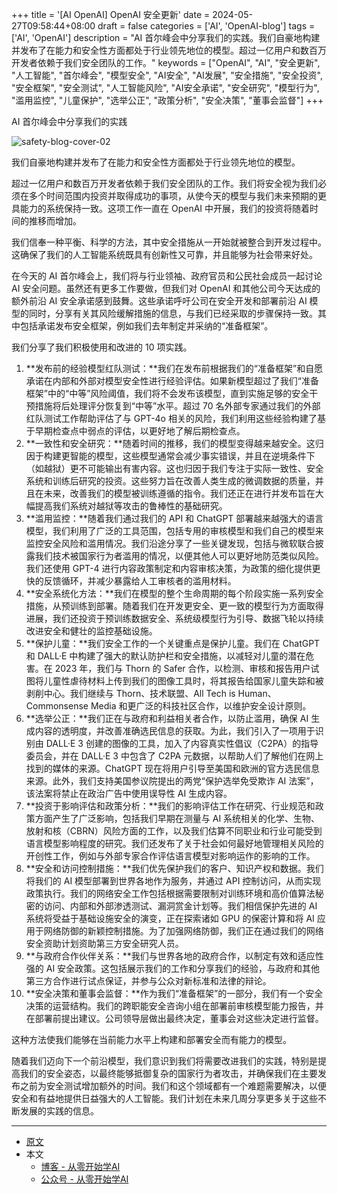+++
title = '[AI OpenAI] OpenAI 安全更新'
date = 2024-05-27T09:58:44+08:00
draft = false
categories = ['AI', 'OpenAI-blog']
tags = ['AI', 'OpenAI']
description = "AI 首尔峰会中分享我们的实践。我们自豪地构建并发布了在能力和安全性方面都处于行业领先地位的模型。超过一亿用户和数百万开发者依赖于我们安全团队的工作。"
keywords = ["OpenAI", "AI", "安全更新", "人工智能", "首尔峰会", "模型安全", "AI安全", "AI发展", "安全措施", "安全投资", "安全框架", "安全测试", "人工智能风险", "AI安全承诺", "安全研究", "模型行为", "滥用监控", "儿童保护", "选举公正", "政策分析", "安全决策", "董事会监督"]
+++

AI 首尔峰会中分享我们的实践

![safety-blog-cover-02](https://images.ctfassets.net/kftzwdyauwt9/54pUOkZ0poSpo9udfZmN3g/e90a4235b3d8537bdddfcc7219b636d1/safety-blog-cover-02.jpg?w=1920&q=90&fm=webp)

我们自豪地构建并发布了在能力和安全性方面都处于行业领先地位的模型。

超过一亿用户和数百万开发者依赖于我们安全团队的工作。我们将安全视为我们必须在多个时间范围内投资并取得成功的事项，从使今天的模型与我们未来预期的更具能力的系统保持一致。这项工作一直在 OpenAI 中开展，我们的投资将随着时间的推移而增加。

我们信奉一种平衡、科学的方法，其中安全措施从一开始就被整合到开发过程中。这确保了我们的人工智能系统既具有创新性又可靠，并且能够为社会带来好处。

在今天的 AI 首尔峰会上，我们将与行业领袖、政府官员和公民社会成员一起讨论 AI 安全问题。虽然还有更多工作要做，但我们对 OpenAI 和其他公司今天达成的额外前沿 AI 安全承诺感到鼓舞。这些承诺呼吁公司在安全开发和部署前沿 AI 模型的同时，分享有关其风险缓解措施的信息，与我们已经采取的步骤保持一致。其中包括承诺发布安全框架，例如我们去年制定并采纳的“准备框架”。 

我们分享了我们积极使用和改进的 10 项实践。

1. **发布前的经验模型红队测试：**我们在发布前根据我们的“准备框架”和自愿承诺在内部和外部对模型安全性进行经验评估。如果新模型超过了我们“准备框架”中的“中等”风险阈值，我们将不会发布该模型，直到实施足够的安全干预措施将后处理评分恢复到“中等”水平。超过 70 名外部专家通过我们的外部红队测试工作帮助评估了与 GPT-4o 相关的风险，我们利用这些经验构建了基于早期检查点中弱点的评估，以更好地了解后期检查点。
2. **一致性和安全研究：**随着时间的推移，我们的模型变得越来越安全。这归因于构建更智能的模型，这些模型通常会减少事实错误，并且在逆境条件下（如越狱）更不可能输出有害内容。这也归因于我们专注于实际一致性、安全系统和训练后研究的投资。这些努力旨在改善人类生成的微调数据的质量，并且在未来，改善我们的模型被训练遵循的指令。我们还正在进行并发布旨在大幅提高我们系统对越狱等攻击的鲁棒性的基础研究。
3. **滥用监控：**随着我们通过我们的 API 和 ChatGPT 部署越来越强大的语言模型，我们利用了广泛的工具范围，包括专用的审核模型和我们自己的模型来监控安全风险和滥用情况。我们沿途分享了一些关键发现，包括与微软联合披露我们技术被国家行为者滥用的情况，以便其他人可以更好地防范类似风险。我们还使用 GPT-4 进行内容政策制定和内容审核决策，为政策的细化提供更快的反馈循环，并减少暴露给人工审核者的滥用材料。
4. **安全系统化方法：**我们在模型的整个生命周期的每个阶段实施一系列安全措施，从预训练到部署。随着我们在开发更安全、更一致的模型行为方面取得进展，我们还投资于预训练数据安全、系统级模型行为引导、数据飞轮以持续改进安全和健壮的监控基础设施。
5. **保护儿童：**我们安全工作的一个关键重点是保护儿童。我们在 ChatGPT 和 DALL·E 中构建了强大的默认防护栏和安全措施，以减轻对儿童的潜在危害。在 2023 年，我们与 Thorn 的 Safer 合作，以检测、审核和报告用户试图将儿童性虐待材料上传到我们的图像工具时，将其报告给国家儿童失踪和被剥削中心。我们继续与 Thorn、技术联盟、All Tech is Human、Commonsense Media 和更广泛的科技社区合作，以维护安全设计原则。
6. **选举公正：**我们正在与政府和利益相关者合作，以防止滥用，确保 AI 生成内容的透明度，并改善准确选民信息的获取。为此，我们引入了一项用于识别由 DALL·E 3 创建的图像的工具，加入了内容真实性倡议（C2PA）的指导委员会，并在 DALL·E 3 中包含了 C2PA 元数据，以帮助人们了解他们在网上找到的媒体的来源。ChatGPT 现在将用户引导至美国和欧洲的官方选民信息来源。此外，我们支持美国参议院提出的两党“保护选举免受欺诈 AI 法案”，该法案将禁止在政治广告中使用误导性 AI 生成内容。
7. **投资于影响评估和政策分析：**我们的影响评估工作在研究、行业规范和政策方面产生了广泛影响，包括我们早期在测量与 AI 系统相关的化学、生物、放射和核（CBRN）风险方面的工作，以及我们估算不同职业和行业可能受到语言模型影响程度的研究。我们还发布了关于社会如何最好地管理相关风险的开创性工作，例如与外部专家合作评估语言模型对影响运作的影响的工作。
8. **安全和访问控制措施：**我们优先保护我们的客户、知识产权和数据。我们将我们的 AI 模型部署到世界各地作为服务，并通过 API 控制访问，从而实现政策执行。我们的网络安全工作包括根据需要限制对训练环境和高价值算法秘密的访问、内部和外部渗透测试、漏洞赏金计划等。我们相信保护先进的 AI 系统将受益于基础设施安全的演变，正在探索诸如 GPU 的保密计算和将 AI 应用于网络防御的新颖控制措施。为了加强网络防御，我们正在通过我们的网络安全资助计划资助第三方安全研究人员。
9. **与政府合作伙伴关系：**我们与世界各地的政府合作，以制定有效和适应性强的 AI 安全政策。这包括展示我们的工作和分享我们的经验，与政府和其他第三方合作进行试点保证，并参与公众对新标准和法律的辩论。
10. **安全决策和董事会监督：**作为我们“准备框架”的一部分，我们有一个安全决策的运营结构。我们的跨职能安全咨询小组在部署前审核模型能力报告，并在部署前提出建议。公司领导层做出最终决定，董事会对这些决定进行监督。

这种方法使我们能够在当前能力水平上构建和部署安全而有能力的模型。

随着我们迈向下一个前沿模型，我们意识到我们将需要改进我们的实践，特别是提高我们的安全姿态，以最终能够抵御复杂的国家行为者攻击，并确保我们在主要发布之前为安全测试增加额外的时间。我们和这个领域都有一个难题需要解决，以便安全和有益地提供日益强大的人工智能。我们计划在未来几周分享更多关于这些不断发展的实践的信息。

---

- [原文](https://openai.com/index/openai-safety-update/)
- 本文
    - [博客 - 从零开始学AI](https://blog.aihub2022.top/post/ai-openai-safety-update/)
    - [公众号 - 从零开始学AI](https://mp.weixin.qq.com/s?__biz=MzA3MDIyNTgzNA==&mid=2649977247&idx=1&sn=1af0d05d371dfbaa38304d85c2920f48&chksm=86c7cb5ab1b0424cb66ed46931735296bae1a70ad9251f7ae49c16afc1499f6aa4293a8eefb0#rd)
    <!-- - [CSDN - 从零开始学AI](...) -->
    <!-- - [掘金 - 从零开始学AI](...) -->
    <!-- - [知乎 - 从零开始学AI](...) -->
    <!-- - [阿里云 - 从零开始学AI](...) -->
    <!-- - [腾讯云 - 从零开始学AI](...) -->
